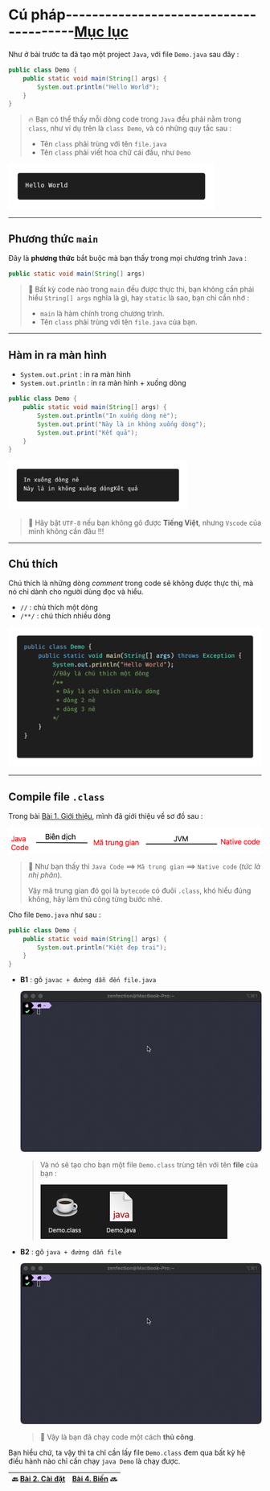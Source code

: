 # Cú pháp---------------------------------------[Mục lục](https://github.com/Zenfection/Java)

Như ở bài trước ta đã tạo một project `Java`, với file `Demo.java` sau đây : 

```java
public class Demo {
    public static void main(String[] args) {
        System.out.println("Hello World");
    }
}
```

> 🔥 Bạn có thể thấy mỗi dòng code trong `Java` đều phải nằm trong `class`, như ví dụ trên là `class Demo`,  và có những quy tắc sau : 
> 
> - Tên `class` phải trùng với tên `file.java`
> - Tên `class` phải viết hoa chữ cái đầu, như `Demo`

<img title="" src="https://raw.githubusercontent.com/Zenfection/Image/master/2021/01/30-16-14-49-javaoop-2.png" alt="javaoop-2.png" width="410">

---

## Phương thức `main`

Đây là **phương thức** bắt buộc mà bạn thấy trong mọi chương trình `Java` : 

```java
public static void main(String[] args)
```

> 🧨 Bất kỳ code nào trong `main` đều được thực thi, bạn không cần phải hiểu `String[] args` nghĩa là gì, hay `static` là sao, bạn chỉ cần nhớ :
> 
> - `main` là hàm chính trong chương trình.
> - Tên `class` phải trùng với tên `file.java` của bạn.

---

## Hàm in ra màn hình

- `System.out.print` : in ra màn hình 
- `System.out.println` : in ra màn hình + xuống dòng

```java
public class Demo {
    public static void main(String[] args) {
        System.out.println("In xuống dòng nè");
        System.out.print("Này là in không xuống dòng");
        System.out.print("Kết quả");
    }
}
```

<img src="https://raw.githubusercontent.com/Zenfection/Image/master/2021/01/30-16-56-46-java-oop_4.png" title="" alt="java-oop_4.png" width="356">

> 🚀 Hãy bật `UTF-8` nếu bạn không gõ được **Tiếng Việt**, nhưng `Vscode` của mình không cần đâu !!!

---

## Chú thích

Chú thích là những dòng *comment* trong code sẽ không được thực thi, mà nó chỉ dành cho người dùng đọc và hiểu.

- `//` : chủ thích một dòng
- `/**/` : chú thích nhiều dòng

![javaoop-3.png](https://raw.githubusercontent.com/Zenfection/Image/master/2021/01/30-16-24-19-javaoop-3.png)

---

## Compile file `.class`

Trong bài [Bài 1. Giới thiệu](https://github.com/Zenfection/Java/blob/master/Java%20Basic/1.GioiThieu.md), mình đã giới thiệu về sơ đồ sau : 

![30-16-03-57-04-19-39-12-Ảnh chụp Màn hình 2020-08-04 lúc 19.39.02.png](https://raw.githubusercontent.com/Zenfection/Image/master/2021/01/30-17-05-05-30-16-03-57-04-19-39-12-A%CC%89nh%20chu%CC%A3p%20Ma%CC%80n%20hi%CC%80nh%202020-08-04%20lu%CC%81c%2019.39.02.png)

> 🤔 Như bạn thấy thì `Java Code` ==> `Mã trung gian` ==> `Native code` (*tức là nhị phân*). 
> 
> Vậy mã trung gian đó gọi là `bytecode`  có đuôi `.class`, khó hiểu đúng không, hãy làm thủ công từng bước nhé.

Cho file `Demo.java` như sau : 

```java
public class Demo {
    public static void main(String[] args) {
        System.out.println("Kiệt đẹp trai");
    }
}
```

- **B1** : gõ `javac + đường dẫn đến file.java`
  
  ![2021-01-30 17.14.34.gif](https://raw.githubusercontent.com/Zenfection/Image/master/2021/01/30-17-16-10-2021-01-30%2017.14.34.gif)
  
  > Và nó sẽ tạo cho bạn một file `Demo.class` trùng tên với tên **file** của bạn : 
  > 
  > ![Ảnh chụp Màn hình 2021-01-30 lúc 17.16.52.png](https://raw.githubusercontent.com/Zenfection/Image/master/2021/01/30-17-17-04-A%CC%89nh%20chu%CC%A3p%20Ma%CC%80n%20hi%CC%80nh%202021-01-30%20lu%CC%81c%2017.16.52.png)
- **B2** : gõ `java + đường dẫn file`
  
  ![2021-01-30 17.14.34.gif](https://raw.githubusercontent.com/Zenfection/Image/master/2021/01/30-17-18-16-2021-01-30%2017.14.34.gif)
  
  > 🤪 Vậy là bạn đã chạy code một cách **thủ công**.

Bạn hiểu chứ, ta vậy thì ta chỉ cần lấy file `Demo.class` đem qua bất kỳ hệ điều hành nào chỉ cần chạy `java Demo` là chạy được.

| 🔙  [Bài 2. Cài đặt](https://github.com/Zenfection/Java/blob/master/Java%20Basic/2.CaiDat.md) | [Bài 4. Biến](https://github.com/Zenfection/Java/blob/master/Java%20Basic/4.Bien.md) 🔜 |
| --------------------------------------------------------------------------------------------------- | ------------------------------------------------------------------------------------------- |